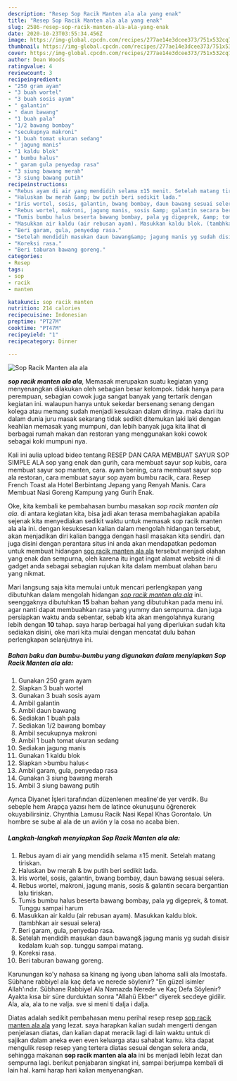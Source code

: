 ```yaml
---
description: "Resep Sop Racik Manten ala ala yang enak"
title: "Resep Sop Racik Manten ala ala yang enak"
slug: 2586-resep-sop-racik-manten-ala-ala-yang-enak
date: 2020-10-23T03:55:34.456Z
image: https://img-global.cpcdn.com/recipes/277ae14e3dcee373/751x532cq70/sop-racik-manten-ala-ala-foto-resep-utama.jpg
thumbnail: https://img-global.cpcdn.com/recipes/277ae14e3dcee373/751x532cq70/sop-racik-manten-ala-ala-foto-resep-utama.jpg
cover: https://img-global.cpcdn.com/recipes/277ae14e3dcee373/751x532cq70/sop-racik-manten-ala-ala-foto-resep-utama.jpg
author: Dean Woods
ratingvalue: 4
reviewcount: 3
recipeingredient:
- "250 gram ayam"
- "3 buah wortel"
- "3 buah sosis ayam"
- " galantin"
- " daun bawang"
- "1 buah pala"
- "1/2 bawang bombay"
- "secukupnya makroni"
- "1 buah tomat ukuran sedang"
- " jagung manis"
- "1 kaldu blok"
- " bumbu halus"
- " garam gula penyedap rasa"
- "3 siung bawang merah"
- "3 siung bawang putih"
recipeinstructions:
- "Rebus ayam di air yang mendidih selama ±15 menit. Setelah matang tiriskan."
- "Haluskan bw merah &amp; bw putih beri sedikit lada."
- "Iris wortel, sosis, galantin, bwang bombay, daun bawang sesuai selera."
- "Rebus wortel, makroni, jagung manis, sosis &amp; galantin secara bergantian lalu tiriskan."
- "Tumis bumbu halus beserta bawang bombay, pala yg digeprek, &amp; tomat. Tunggu sampai harum"
- "Masukkan air kaldu (air rebusan ayam). Masukkan kaldu blok. (tambhkan air sesuai selera)"
- "Beri garam, gula, penyedap rasa."
- "Setelah mendidih masukan daun bawang&amp; jagung manis yg sudah disisir kedalam kuah sop. tunggu sampai matang."
- "Koreksi rasa."
- "Beri taburan bawang goreng."
categories:
- Resep
tags:
- sop
- racik
- manten

katakunci: sop racik manten 
nutrition: 214 calories
recipecuisine: Indonesian
preptime: "PT27M"
cooktime: "PT47M"
recipeyield: "1"
recipecategory: Dinner

---
```



![Sop Racik Manten ala ala](https://img-global.cpcdn.com/recipes/277ae14e3dcee373/751x532cq70/sop-racik-manten-ala-ala-foto-resep-utama.jpg)

<b><i>sop racik manten ala ala</i></b>, Memasak merupakan suatu kegiatan yang menyenangkan dilakukan oleh sebagian besar kelompok. tidak hanya para perempuan, sebagian cowok juga sangat banyak yang tertarik dengan kegiatan ini. walaupun hanya untuk sekedar bersenang senang dengan kolega atau memang sudah menjadi kesukaan dalam dirinya. maka dari itu dalam dunia juru masak sekarang tidak sedikit ditemukan laki laki dengan keahlian memasak yang mumpuni, dan lebih banyak juga kita lihat di berbagai rumah makan dan restoran yang menggunakan koki cowok sebagai koki mumpuni nya.

Kali ini aulia upload bideo tentang RESEP DAN CARA MEMBUAT SAYUR SOP SIMPLE ALA sop yang enak dan gurih, cara membuat sayur sop kubis, cara membuat sayur sop manten, cara. ayam bening, cara membuat sayur sop ala restoran, cara membuat sayur sop ayam bumbu racik, cara. Resep French Toast ala Hotel Berbintang Jepang yang Renyah Manis. Cara Membuat Nasi Goreng Kampung yang Gurih Enak.

Oke, kita kembali ke pembahasan bumbu masakan <i>sop racik manten ala ala</i>. di antara kegiatan kita, bisa jadi akan terasa membahagiakan apabila sejenak kita menyediakan sedikit waktu untuk memasak sop racik manten ala ala ini. dengan kesuksesan kalian dalam mengolah hidangan tersebut, akan menjadikan diri kalian bangga dengan hasil masakan kita sendiri. dan juga disini dengan perantara situs ini anda akan mendapatkan pedoman untuk membuat hidangan <u>sop racik manten ala ala</u> tersebut menjadi olahan yang enak dan sempurna, oleh karena itu ingat ingat alamat website ini di gadget anda sebagai sebagian rujukan kita dalam membuat olahan baru yang nikmat.


Mari langsung saja kita memulai untuk mencari perlengkapan yang dibutuhkan dalam mengolah hidangan <u><i>sop racik manten ala ala</i></u> ini. seenggaknya dibutuhkan <b>15</b> bahan bahan yang dibutuhkan pada menu ini. agar nanti dapat membuahkan rasa yang yummy dan sempurna. dan juga persiapkan waktu anda sebentar, sebab kita akan mengolahnya kurang lebih dengan <b>10</b> tahap. saya harap berbagai hal yang diperlukan sudah kita sediakan disini, oke mari kita mulai dengan mencatat dulu bahan perlengkapan selanjutnya ini.

<!--inarticleads1-->

##### Bahan baku dan bumbu-bumbu yang digunakan dalam menyiapkan Sop Racik Manten ala ala:

1. Gunakan 250 gram ayam
1. Siapkan 3 buah wortel
1. Gunakan 3 buah sosis ayam
1. Ambil  galantin
1. Ambil  daun bawang
1. Sediakan 1 buah pala
1. Sediakan 1/2 bawang bombay
1. Ambil secukupnya makroni
1. Ambil 1 buah tomat ukuran sedang
1. Sediakan  jagung manis
1. Gunakan 1 kaldu blok
1. Siapkan  &gt;bumbu halus&lt;
1. Ambil  garam, gula, penyedap rasa
1. Gunakan 3 siung bawang merah
1. Ambil 3 siung bawang putih


Ayrıca Diyanet İşleri tarafından düzenlenen mealine&#39;de yer verdik. Bu sebeple hem Arapça yazısı hem de latince okunuşunu öğrenerek okuyabilirsiniz. Chynthia Lamusu Racik Nasi Kepal Khas Gorontalo. Un hombre se sube al ala de un avión y la cosa no acaba bien. 

<!--inarticleads2-->

##### Langkah-langkah menyiapkan Sop Racik Manten ala ala:

1. Rebus ayam di air yang mendidih selama ±15 menit. Setelah matang tiriskan.
1. Haluskan bw merah &amp; bw putih beri sedikit lada.
1. Iris wortel, sosis, galantin, bwang bombay, daun bawang sesuai selera.
1. Rebus wortel, makroni, jagung manis, sosis &amp; galantin secara bergantian lalu tiriskan.
1. Tumis bumbu halus beserta bawang bombay, pala yg digeprek, &amp; tomat. Tunggu sampai harum
1. Masukkan air kaldu (air rebusan ayam). Masukkan kaldu blok. (tambhkan air sesuai selera)
1. Beri garam, gula, penyedap rasa.
1. Setelah mendidih masukan daun bawang&amp; jagung manis yg sudah disisir kedalam kuah sop. tunggu sampai matang.
1. Koreksi rasa.
1. Beri taburan bawang goreng.


Karunungan ko&#39;y nahasa sa kinang ng iyong uban lahoma salli ala lmostafa. Sübhane rabbiyel ala kaç defa ve nerede söylenir? &#34;En güzel isimler Allah&#39;ındır. Sübhane Rabbiyel Ala Namazda Nerede ve Kaç Defa Söylenir? Ayakta kısa bir süre durduktan sonra &#34;Allahü Ekber&#34; diyerek secdeye gidilir. Ala, ala, ala to ne valja. sve si meni ti dalja i dalja. 

Diatas adalah sedikit pembahasan menu perihal resep resep <u>sop racik manten ala ala</u> yang lezat. saya harapkan kalian sudah mengerti dengan penjelasan diatas, dan kalian dapat meracik lagi di lain waktu untuk di sajikan dalam aneka even even keluarga atau sahabat kamu. kita dapat mengulik resep resep yang tertera diatas sesuai dengan selera anda, sehingga makanan <b>sop racik manten ala ala</b> ini bs menjadi lebih lezat dan sempurna lagi. berikut penjabaran singkat ini, sampai berjumpa kembali di lain hal. kami harap hari kalian menyenangkan.
